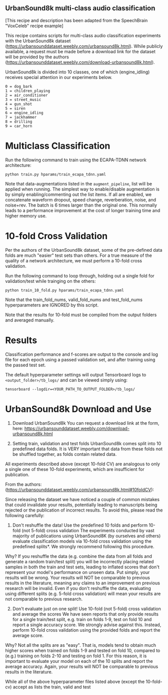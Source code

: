 ## UrbanSound8k  multi-class audio classification

[This recipe and description has been adapted from the SpeechBrain "VoxCeleb" recipe example] 

This recipe contains scripts for multi-class audio classification experiments with the UrbanSound8k dataset (https://urbansounddataset.weebly.com/urbansound8k.html). While publicly available, a request must be made before a download link for the dataset will be provided by the authors (https://urbansounddataset.weebly.com/download-urbansound8k.html). 

UrbanSound8k is divided into 10 classes, one of which (engine_idling) receives special attention in our experiments below.

```
0 = dog_bark
1 = children_playing
2 = air_conditioner
3 = street_music
4 = gun_shot
5 = siren
6 = engine_idling
7 = jackhammer
8 = drilling
9 = car_horn
```


# Multiclass Classification

Run the following command to train using the ECAPA-TDNN network architecture:

`python train.py hparams/train_ecapa_tdnn.yaml`

Note that data-augmentations listed in the `augment_pipeline`,  list will be applied when running. The simplest way to enable/disable augmentation is by simply
enabling/commenting out the list items. If all are enabled, we concatenate waveform dropout, speed change, reverberation, noise, and noise+rev. The batch is 6 times larger than the original one. This normally leads to a performance improvement at the cost of longer training time and higher memory use.

# 10-fold Cross Validation
Per the authors of the UrbanSound8k dataset, some of the pre-defined data folds are much "easier" test sets than others. For a true measure of the quality of a network architecture, we must perform a 10-fold cross validation.

Run the following command to loop through, holding out a single fold for validation/test while trainging on the others:

`python train_10_fold.py hparams/train_ecapa_tdnn.yaml`

Note that the train_fold_nums, valid_fold_nums and test_fold_nums hyperparameters are IGNORED by this script.

Note that the results for 10-fold must be compiled from the output folders and averaged manually.

# Results

Classification performance and f-scores are output to the console and log file for each epoch using a passed validation set, and after training using the passed test set.

The default hyperparameter settings will output Tensorboard logs to `<output_folder>/tb_logs/` and can be viewed simply using:

 `tensorboard --logdir=<YOUR_PATH_TO_OUTPUT_FOLDER>/tb_logs/`

# UrbanSound8k Download and Use

1. Download UrbanSound8k
You can request a download link at the form, here: https://urbansounddataset.weebly.com/download-urbansound8k.html

2. Setting train, validation and test folds
UrbanSound8k comes split into 10 predefined data folds. It is VERY important that data from these folds not be shuffled together, as folds contain related data.

All experiments described above (except 10-fold CV) are analogous to only a single one of these 10-fold experiments, which are insufficient for publication.

From the authors: (https://urbansounddataset.weebly.com/urbansound8k.html#10foldCV):

Since releasing the dataset we have noticed a couple of common mistakes that could invalidate your results, potentially leading to manuscripts being rejected or the publication of incorrect results. To avoid this, please read the following carefully:

1. Don't reshuffle the data! Use the predefined 10 folds and perform 10-fold (not 5-fold) cross validation
The experiments conducted by vast majority of publications using UrbanSound8K (by ourselves and others)  evaluate classification models via 10-fold cross validation using the predefined splits*. We strongly recommend following this procedure.

Why?
If you reshuffle the data (e.g. combine the data from all folds and generate a random train/test split) you will be incorrectly placing related samples in both the train and test sets, leading to inflated scores that don't represent your model's performance on unseen data. Put simply, your results will be wrong.
Your results will NOT be comparable to previous results in the literature, meaning any claims to an improvement on previous research will be invalid. Even if you don't reshuffle the data, evaluating using different splits (e.g. 5-fold cross validation) will mean your results are not comparable to previous research.

2. Don't evaluate just on one split! Use 10-fold (not 5-fold) cross validation and average the scores
We have seen reports that only provide results for a single train/test split, e.g. train on folds 1-9, test on fold 10 and report a single accuracy score. We strongly advise against this. Instead, perform 10-fold cross validation using the provided folds and report the average score.

Why?
Not all the splits are as "easy". That is, models tend to obtain much higher scores when trained on folds 1-9 and tested on fold 10, compared to (e.g.) training on folds 2-10 and testing on fold 1. For this reason, it is important to evaluate your model on each of the 10 splits and report the average accuracy.
Again, your results will NOT be comparable to previous results in the literature.



  

While all of the above hyperparameter files listed above (except the 10-fold-cv) accept as lists the train, valid and test  
